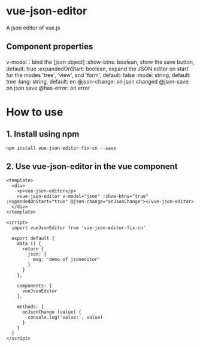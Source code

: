# vue-json-editor

A json editor of vue.js

## Component properties

v-model：bind the [json object]
:show-btns: boolean, show the save button, default: true
:expandedOnStart: boolean, expand the JSON editor on start for the modes 'tree', 'view', and 'form', default: false
:mode: string, default: tree
:lang: string, default: en
@json-change: on json changed
@json-save: on json save
@has-error: on error

# How to use

## 1. Install using npm

```
npm install vue-json-editor-fix-cn --save
```

## 2. Use vue-json-editor in the vue component

```vue
<template>
  <div>
    <p>vue-json-editor</p>
    <vue-json-editor v-model="json" :show-btns="true" :expandedOnStart="true" @json-change="onJsonChange"></vue-json-editor>
  </div>
</template>

<script>
  import vueJsonEditor from 'vue-json-editor-fix-cn'

  export default {
    data () {
      return {
        json: {
          msg: 'demo of jsoneditor'
        }
      }
    },

    components: {
      vueJsonEditor
    },

    methods: {
      onJsonChange (value) {
        console.log('value:', value)
      }
    }
  }
</script>
```
